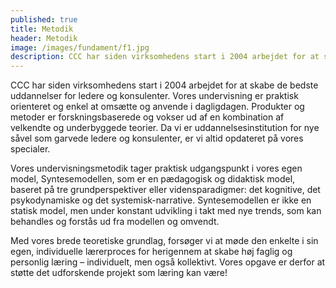 ```yaml
---
published: true
title: Metodik
header: Metodik
image: /images/fundament/f1.jpg
description: CCC har siden virksomhedens start i 2004 arbejdet for at skabe de bedste uddannelser for ledere og konsulenter. Vores undervisning er praktisk orienteret og enkel at omsætte og anvende i dagligdagen.
---
```


CCC har siden virksomhedens start i 2004 arbejdet for at skabe de bedste uddannelser for ledere og konsulenter. Vores undervisning er praktisk orienteret og enkel at omsætte og anvende i dagligdagen. Produkter og metoder er forskningsbaserede og vokser ud af en kombination af velkendte og underbyggede teorier. Da vi er uddannelsesinstitution for nye såvel som garvede ledere og konsulenter, er vi altid opdateret på vores specialer. 

Vores undervisningsmetodik tager praktisk udgangspunkt i vores egen model, Syntesemodellen, som er en pædagogisk og didaktisk model, baseret på tre grundperspektiver eller vidensparadigmer: det kognitive, det psykodynamiske og det systemisk-narrative. Syntesemodellen er ikke en statisk model, men under konstant udvikling i takt med nye trends, som kan behandles og forstås ud fra modellen og omvendt. 

Med vores brede teoretiske grundlag, forsøger vi at møde den enkelte i sin egen, individuelle lærerproces for herigennem at skabe høj faglig og personlig læring – individuelt, men også kollektivt. Vores opgave er derfor at støtte det udforskende projekt som læring kan være!